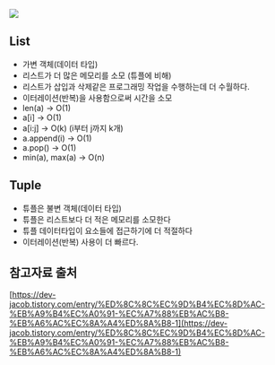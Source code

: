 ![](https://www.python.org/static/community_logos/python-logo-master-v3-TM-flattened.png)

## List
- 가변 객체(데이터 타입)
- 리스트가 더 많은 메모리를 소모 (튜플에 비해)
- 리스트가 삽입과 삭제같은 프로그래밍 작업을 수행하는데 더 수월하다.
- 이터레이션(반복)을 사용함으로써 시간을 소모
- len(a) -> O(1)
- a[i] -> O(1)
- a[i:j] -> O(k) (i부터 j까지 k개)
- a.append(i) -> O(1)
- a.pop() -> O(1)
- min(a), max(a) -> O(n)

## Tuple
- 튜플은 불변 객체(데이터 타입)
- 튜플은 리스트보다 더 적은 메모리를 소모한다
- 튜플 데이터타입이 요소들에 접근하기에 더 적절하다
- 이터레이션(반복) 사용이 더 빠르다.

## 참고자료 출처
[https://dev-jacob.tistory.com/entry/%ED%8C%8C%EC%9D%B4%EC%8D%AC-%EB%A9%B4%EC%A0%91-%EC%A7%88%EB%AC%B8-%EB%A6%AC%EC%8A%A4%ED%8A%B8-1](https://dev-jacob.tistory.com/entry/%ED%8C%8C%EC%9D%B4%EC%8D%AC-%EB%A9%B4%EC%A0%91-%EC%A7%88%EB%AC%B8-%EB%A6%AC%EC%8A%A4%ED%8A%B8-1)